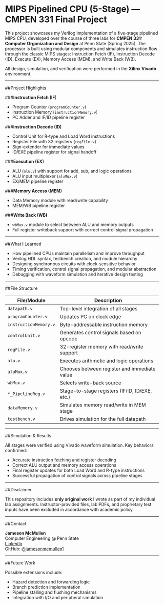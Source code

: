 # MIPS Pipelined CPU (5-Stage) — CMPEN 331 Final Project

This project showcases my Verilog implementation of a five-stage pipelined MIPS CPU, developed over the course of three labs for **CMPEN 331: Computer Organization and Design** at Penn State (Spring 2025). The processor is built using modular components and simulates instruction flow through the classic MIPS stages: Instruction Fetch (IF), Instruction Decode (ID), Execute (EX), Memory Access (MEM), and Write Back (WB).

All design, simulation, and verification were performed in the **Xilinx Vivado** environment.

---

##Project Highlights

###**Instruction Fetch (IF)**  
- Program Counter (`programCounter.v`)  
- Instruction Memory (`instructionMemory.v`)  
- PC Adder and IF/ID pipeline register  

###**Instruction Decode (ID)**  
- Control Unit for R-type and Load Word instructions  
- Register File with 32 registers (`regFile.v`)  
- Sign-extender for immediate values  
- ID/EXE pipeline register for signal handoff  

###**Execution (EX)**  
- ALU (`alu.v`) with support for add, sub, and logic operations  
- ALU input multiplexer (`aluMux.v`)  
- EX/MEM pipeline register  

###**Memory Access (MEM)**  
- Data Memory module with read/write capability  
- MEM/WB pipeline register  

###**Write Back (WB)**  
- `wbMux.v` module to select between ALU and memory outputs  
- Full register writeback support with correct control signal propagation  

---

##What I Learned

- How pipelined CPUs maintain parallelism and improve throughput  
- Verilog HDL syntax, testbench creation, and module hierarchy  
- Designing synchronous circuits with clock-sensitive behavior  
- Timing verification, control signal propagation, and modular abstraction  
- Debugging with waveform simulation and iterative design testing  

---

##File Structure

| File/Module            | Description                                  |
|------------------------|----------------------------------------------|
| `datapath.v`           | Top-level integration of all stages          |
| `programCounter.v`     | Updates PC on clock edge                     |
| `instructionMemory.v`  | Byte-addressable instruction memory          |
| `controlUnit.v`        | Generates control signals based on opcode    |
| `regFile.v`            | 32-register memory with read/write support   |
| `alu.v`                | Executes arithmetic and logic operations     |
| `aluMux.v`             | Chooses between register and immediate value |
| `wbMux.v`              | Selects write-back source                    |
| `*_PipelineReg.v`      | Stage-to-stage registers (IF/ID, ID/EXE, etc.) |
| `dataMemory.v`         | Simulates memory read/write in MEM stage     |
| `testbench.v`          | Drives simulation for the full datapath      |

---

##Simulation & Results

All stages were verified using Vivado waveform simulation. Key behaviors confirmed:

- Accurate instruction fetching and register decoding  
- Correct ALU output and memory access operations  
- Final register updates for both Load Word and R-type instructions  
- Successful propagation of control signals across pipeline stages  

---

##Disclaimer

This repository includes **only original work** I wrote as part of my individual lab assignments. Instructor-provided files, lab PDFs, and proprietary test inputs have been excluded in accordance with academic policy.

---

##Contact

**Jameson McMullen**  
Computer Engineering @ Penn State  
[LinkedIn](https://www.linkedin.com/in/mcvolution)  
GitHub: [@jamesonmcmullen1](https://github.com/jamesonmcmullen1)

---

##Future Work

Possible extensions include:
- Hazard detection and forwarding logic  
- Branch prediction implementation  
- Pipeline stalling and flushing mechanisms  
- Integration with I/O and peripheral simulation  

